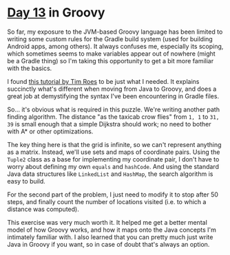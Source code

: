 # [Day 13](http://adventofcode.com/2016/day/13) in Groovy

So far, my exposure to the JVM-based Groovy language has been limited to
writing some custom rules for the Gradle build system (used for building
Android apps, among others). It always confuses me, especially its scoping,
which sometimes seems to make variables appear out of nowhere (might be a
Gradle thing) so I'm taking this opportunity to get a bit more familiar with
the basics.

I found [this tutorial by Tim
Roes](https://www.timroes.de/2015/06/27/groovy-tutorial-for-java-developers/)
to be just what I needed. It explains succinctly what's different when moving
from Java to Groovy, and does a great job at demystifying the syntax I've been
encountering in Gradle files.

So... it's obvious what is required in this puzzle. We're writing another path
finding algorithm. The distance "as the taxicab crow flies" from `1, 1` to `31,
39` is small enough that a simple Dijkstra should work; no need to bother with
A\* or other optimizations.

The key thing here is that the grid is infinite, so we can't represent anything
as a matrix. Instead, we'll use sets and maps of coordinate pairs. Using the
`Tuple2` class as a base for implementing my coordinate pair, I don't have to
worry about defining my own `equals` and `hashCode`. And using the standard
Java data structures like `LinkedList` and `HashMap`, the search algorithm is
easy to build.

For the second part of the problem, I just need to modify it to stop after 50
steps, and finally count the number of locations visited (i.e. to which a
distance was computed).

This exercise was very much worth it. It helped me get a better mental model of
how Groovy works, and how it maps onto the Java concepts I'm intimately
familiar with. I also learned that you can pretty much just write Java in
Groovy if you want, so in case of doubt that's always an option.
